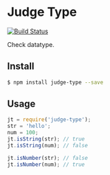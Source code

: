 # Judge Type

[![Build Status](https://travis-ci.org/gungungggun/judge-type.svg?branch=master)](https://travis-ci.org/gungungggun/judge-type)

Check datatype.

## Install

``` bash
$ npm install judge-type --save
```

## Usage

``` javascript
jt = require('judge-type');
str = 'hello';
num = 100;
jt.isString(str); // true
jt.isString(num); // false

jt.isNumber(str); // false
jt.isNumber(num); // true
```
